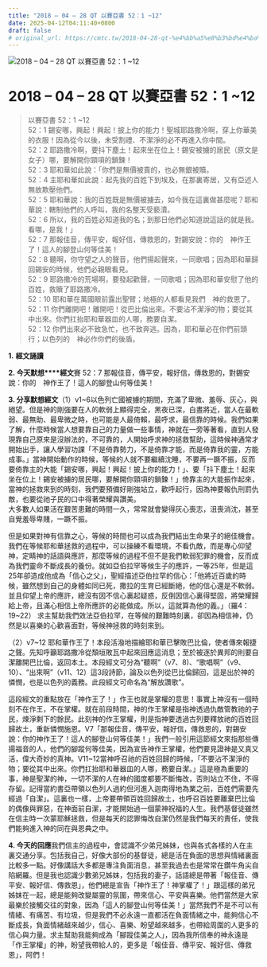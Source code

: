 ```yaml
---
title: "2018 – 04 – 28 QT 以賽亞書 52：1 ~12"
date: 2025-04-12T04:11:40+0800
draft: false
# original_url: https://cmtc.tw/2018-04-28-qt-%e4%bb%a5%e8%b3%bd%e4%ba%9e%e6%9b%b8-52%ef%bc%9a1-12
---
```


![2018 – 04 – 28 QT 以賽亞書 52：1 ~12](/images/qt.jpg   "2018 – 04 – 28 QT 以賽亞書 52：1 ~12")

# 2018 – 04 – 28 QT 以賽亞書 52：1 ~12

> 以賽亞書 52：1 ~12  
> 52：1 錫安哪，興起！興起！披上你的能力！聖城耶路撒冷啊，穿上你華美的衣服！因為從今以後，未受割禮、不潔淨的必不再進入你中間。  
> 52：2 耶路撒冷啊，要抖下塵土！起來坐在位上！錫安被擄的居民（原文是女子）哪，要解開你頸項的鎖鍊！  
> 52：3 耶和華如此說：「你們是無價被賣的，也必無銀被贖。  
> 52：4 主耶和華如此說：起先我的百姓下到埃及，在那裏寄居，又有亞述人無故欺壓他們。  
> 52：5 耶和華說：我的百姓既是無價被擄去，如今我在這裏做甚麼呢？耶和華說：轄制他們的人呼叫，我的名整天受褻瀆。  
> 52：6 所以，我的百姓必知道我的名；到那日他們必知道說這話的就是我。看哪，是我！」  
> 52：7 那報佳音，傳平安，報好信，傳救恩的，對錫安說：你的　神作王了！這人的腳登山何等佳美！  
> 52：8 聽啊，你守望之人的聲音，他們揚起聲來，一同歌唱；因為耶和華歸回錫安的時候，他們必親眼看見。  
> 52：9 耶路撒冷的荒場啊，要發起歡聲，一同歌唱；因為耶和華安慰了他的百姓，救贖了耶路撒冷。  
> 52：10 耶和華在萬國眼前露出聖臂；地極的人都看見我們　神的救恩了。  
> 52：11 你們離開吧！離開吧！從巴比倫出來。不要沾不潔淨的物；要從其中出來。你們扛抬耶和華器皿的人哪，務要自潔。  
> 52：12 你們出來必不致急忙，也不致奔逃。因為，耶和華必在你們前頭行；以色列的　神必作你們的後盾。

**1.** **經文誦讀**

**2. 今天默想****經文**賽 52：7 那報佳音，傳平安，報好信，傳救恩的，對錫安說：你的　神作王了！這人的腳登山何等佳美！

**3. 分享默想經文**（1）v1\~6以色列亡國被擄的期間，充滿了卑微、羞辱、灰心，與絕望。但是神的剛強要在人的軟弱上顯得完全，黑夜已深，白晝將近，當人在最軟弱、最無助、最卑微之時，也可能是人最倚賴，最呼求，最信靠的時候。我們如果了解，什麼時候當人想要靠自己的力量做一些事情，神就在一旁等著看，直到人發現靠自己原來是沒辦法的，不可靠的，人開始呼求神的拯救幫助，這時候神通常才開始出手，讓人學習功課「不是倚靠勢力，不是倚靠才能，而是倚靠我的靈，方能成事。」當神開始動作的時候，等候的人就不要繼續沈睡，不要再一蹶不振，反而要倚靠主的大能「錫安哪，興起！興起！披上你的能力！」、要「抖下塵土！起來坐在位上！錫安被擄的居民哪，要解開你頸項的鎖鍊！」倚靠主的大能振作起來，當神的拯救來到的時刻，我們要預備好剛強站立，歡呼起行，因為神要報仇刑罰仇敵，也要從祂子民的口中得著榮耀與讚美。  
大多數人如果活在艱苦患難的時間一久，常常就會變得灰心喪志，沮喪消沈，甚至自覺羞辱卑賤，一蹶不振。

但是如果對神有信靠之心，等候的時間也可以成為我們結出生命果子的絕佳機會。我們在等候耶和華拯救的過程中，可以操練不看環境，不看仇敵，而是專心仰望神，定睛神的話語與應許，那麼等候的過程不但不是我們軟弱犯罪的機會，反而成為我們靈命不斷成長的養份。就如亞伯拉罕等候生子的應許，一等25年，但是這25年卻造成他成為「信心之父」，聖經描述亞伯拉罕的信心：「他將近百歲的時候，雖然想到自己的身體如同已死，撒拉的生育已經斷絕，他的信心還是不軟弱。並且仰望上帝的應許，總沒有因不信心裏起疑惑，反倒因信心裏得堅固，將榮耀歸給上帝，且滿心相信上帝所應許的必能做成。所以，這就算為他的義。」（羅4：19\~22） 求主幫助我們效法亞伯拉罕，在等候的艱難時刻裏，卻因為相信神，仍然是以喜樂的心歡喜面對，等候神拯救的時刻來到。

（2）v7\~12 耶和華作王了！本段活潑地描繪耶和華已擊敗巴比倫，使者傳來報捷之聲。先知呼籲耶路撒冷從頹垣敗瓦中起來回應這消息；至於被逐於異邦的則要自潔離開巴比倫，返回本土。本段經文可分為“聽啊”（v7、8)、“歌唱啊”（v9、10）、“出來啊”（v11、12）這3段詩節，論及以色列從巴比倫歸回，這是出於神的憐憫，也是以色列的義務。此段經文可命名為“解放讚歌”。

這段經文的重點放在「神作王了！」作王也就是掌權的意思！事實上神沒有一個時刻不在作王，不在掌權。就在前段時間，神的作王掌權是指神透過仇敵管教祂的子民，煉淨剩下的餘民。此刻神的作王掌權，則是指神要透過古列要釋放祂的百姓回歸故土，重新憐憫施恩。V7「那報佳音，傳平安，報好信，傳救恩的，對錫安說：你的神作王了！這人的腳登山何等佳美！」我們一般引用這節經文來指那些傳揚福音的人，他們的腳蹤何等佳美，因為宣告神作王掌權，他們要見證神是又真又活，偉大奇妙的真神。V11\~12當神呼召祂的百姓回歸的時候，「不要沾不潔淨的物；要從其中出來。你們扛抬耶和華器皿的人哪，務要自潔。」這是極為重要的事，神是聖潔的神，一切不潔的人在神的國度都要不斷悔改，否則站立不住，不得存留。記得當約書亞帶領以色列人過約但河進入迦南得地為業之前，百姓們需要先經過「自潔」。這裏也一樣，上帝要帶領百姓回歸故土，也呼召百姓要離棄巴比倫的偶像與罪惡，在神面前自潔，才能開始過一個蒙神祝福的人生。我們基督徒雖然在信主時一次蒙耶穌拯救，但是每天的認罪悔改自潔仍然是我們每天的責任，使我們能夠進入神的同在與恩典之中。

**4. 今天的回應**我們信主的過程中，會認識不少弟兄姊妹，也與各式各樣的人在主裏交通分享。包括我自己，好像大部份的基督徒，總是活在負面的思想與情緒裏面比較多一點。好像講話大多都是專注負面消息，甚至我過去也是常常在鑽牛角尖自陷網羅。但是我也認識少數弟兄姊妹，包括我的妻子，話語總是帶著「報佳音、傳平安、報好信、傳救恩」，他們總是宣告「神作王了！神掌權了！」跟這樣的弟兄姊妹在一起，總是能夠改變屬靈的氛圍，帶來信心、平安與喜樂。他們當然是大家最樂於接觸交往的對象，因為「這人的腳登山何等佳美！」當然我們不是不可以有情緒、有痛苦、有垃圾，但是我們不必永遠一直都活在負面情緒之中，能夠信心不斷成長，負面情緒越來越少，信心、喜樂、盼望越來越多，也帶給周圍的人更多的信心與力量。求主幫助我能夠成為「腳蹤佳美之人」，因為我所信奉的神永遠是「作王掌權」的神，盼望我帶給人的，更多是「報佳音、傳平安、報好信、傳救恩」，阿們！